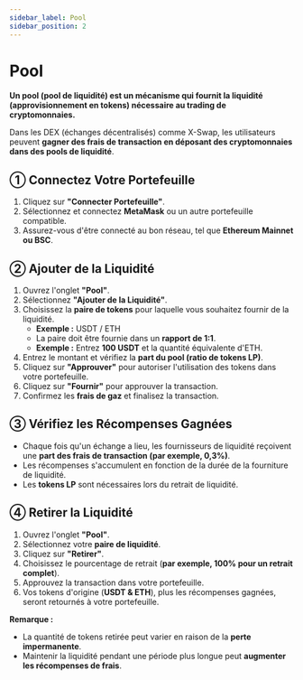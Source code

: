 ```yaml
---
sidebar_label: Pool
sidebar_position: 2
---
```


# Pool  

**Un pool (pool de liquidité) est un mécanisme qui fournit la liquidité (approvisionnement en tokens) nécessaire au trading de cryptomonnaies.**  

Dans les DEX (échanges décentralisés) comme X-Swap, les utilisateurs peuvent **gagner des frais de transaction en déposant des cryptomonnaies dans des pools de liquidité**.  


## **① Connectez Votre Portefeuille**  

1. Cliquez sur **"Connecter Portefeuille"**.  
2. Sélectionnez et connectez **MetaMask** ou un autre portefeuille compatible.  
3. Assurez-vous d'être connecté au bon réseau, tel que **Ethereum Mainnet ou BSC**.  


## **② Ajouter de la Liquidité**  

1. Ouvrez l'onglet **"Pool"**.  
2. Sélectionnez **"Ajouter de la Liquidité"**.  
3. Choisissez la **paire de tokens** pour laquelle vous souhaitez fournir de la liquidité.  
   - **Exemple :** USDT / ETH  
   - La paire doit être fournie dans un **rapport de 1:1**.  
   - **Exemple :** Entrez **100 USDT** et la quantité équivalente d'ETH.  
4. Entrez le montant et vérifiez la **part du pool (ratio de tokens LP)**.  
5. Cliquez sur **"Approuver"** pour autoriser l'utilisation des tokens dans votre portefeuille.  
6. Cliquez sur **"Fournir"** pour approuver la transaction.  
7. Confirmez les **frais de gaz** et finalisez la transaction.  


## **③ Vérifiez les Récompenses Gagnées**  

- Chaque fois qu'un échange a lieu, les fournisseurs de liquidité reçoivent une **part des frais de transaction (par exemple, 0,3%)**.  
- Les récompenses s'accumulent en fonction de la durée de la fourniture de liquidité.  
- Les **tokens LP** sont nécessaires lors du retrait de liquidité.  


## **④ Retirer la Liquidité**  

1. Ouvrez l'onglet **"Pool"**.  
2. Sélectionnez votre **paire de liquidité**.  
3. Cliquez sur **"Retirer"**.  
4. Choisissez le pourcentage de retrait (**par exemple, 100% pour un retrait complet**).  
5. Approuvez la transaction dans votre portefeuille.  
6. Vos tokens d'origine (**USDT & ETH**), plus les récompenses gagnées, seront retournés à votre portefeuille.  

**Remarque :**  
- La quantité de tokens retirée peut varier en raison de la **perte impermanente**.  
- Maintenir la liquidité pendant une période plus longue peut **augmenter les récompenses de frais**.